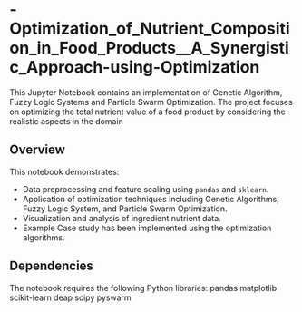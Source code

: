 # -Optimization_of_Nutrient_Composition_in_Food_Products__A_Synergistic_Approach-using-Optimization
This Jupyter Notebook contains an implementation of Genetic Algorithm, Fuzzy Logic Systems and Particle Swarm Optimization. The project focuses on optimizing the total nutrient value of a food product by considering the realistic aspects in the domain
## Overview

This notebook demonstrates:
- Data preprocessing and feature scaling using `pandas` and `sklearn`.
- Application of optimization techniques including Genetic Algorithms, Fuzzy Logic System, and Particle Swarm Optimization.
- Visualization and analysis of ingredient nutrient data.
- Example Case study has been implemented using the optimization algorithms.

## Dependencies

The notebook requires the following Python libraries:
pandas 
matplotlib 
scikit-learn 
deap 
scipy
pyswarm
